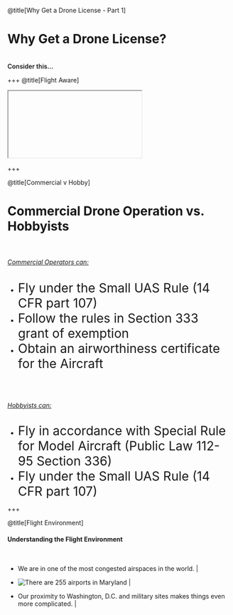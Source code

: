 <div class="slide-bg-style-left"></div><div class="slide-bg-style-right"></div>

@title[Why Get a Drone License - Part 1]

# Why Get a Drone License?

<br>
<div class="center">
<span style="font-weight:600;">Consider this...</span>
</div>

+++
@title[Flight Aware]
<iframe class="stretch" data-src="https://flightaware.com/live/airport_status_bigmap.rvt?airport=KBWI"></iframe>

+++
<div class="slide-bg-style-left"></div><div class="slide-bg-style-right"></div>

@title[Commercial v Hobby]

# Commercial Drone Operation vs. Hobbyists

<br>

###### [Commercial Operators can:](https://www.faa.gov/uas/faqs/#fwb)
<ul>
  <li class="fragment"><span style="font-size: 28px;">Fly under the Small UAS Rule (14 CFR part 107)</span></li>
  <li class="fragment"><span style="font-size: 28px;">Follow the rules in Section 333 grant of exemption</span></li>
  <li class="fragment"><span style="font-size: 28px;">Obtain an airworthiness certificate for the Aircraft</span></li>
</ul>

<br>
<br>

###### [Hobbyists can:](https://www.faa.gov/uas/faqs/#ffr)
<ul>
  <li class="fragment"><span style="font-size: 28px;">Fly in accordance with Special Rule for Model Aircraft (Public Law 112-95 Section 336)</span></li>
  <li class="fragment"><span style="font-size: 28px;">Fly under the Small UAS Rule (14 CFR part 107)</span></li>
</ul>
+++
<div class="slide-bg-style-left"></div><div class="slide-bg-style-right"></div>

@title[Flight Environment]
#### Understanding the Flight Environment

<br>

- We are in one of the most congested airspaces in the world.                                           |

- ![There are 255 airports in Maryland](http://ourairports.com/countries/US/MD/)                        |

- Our proximity to Washington, D.C. and military sites makes things even more complicated.              |
